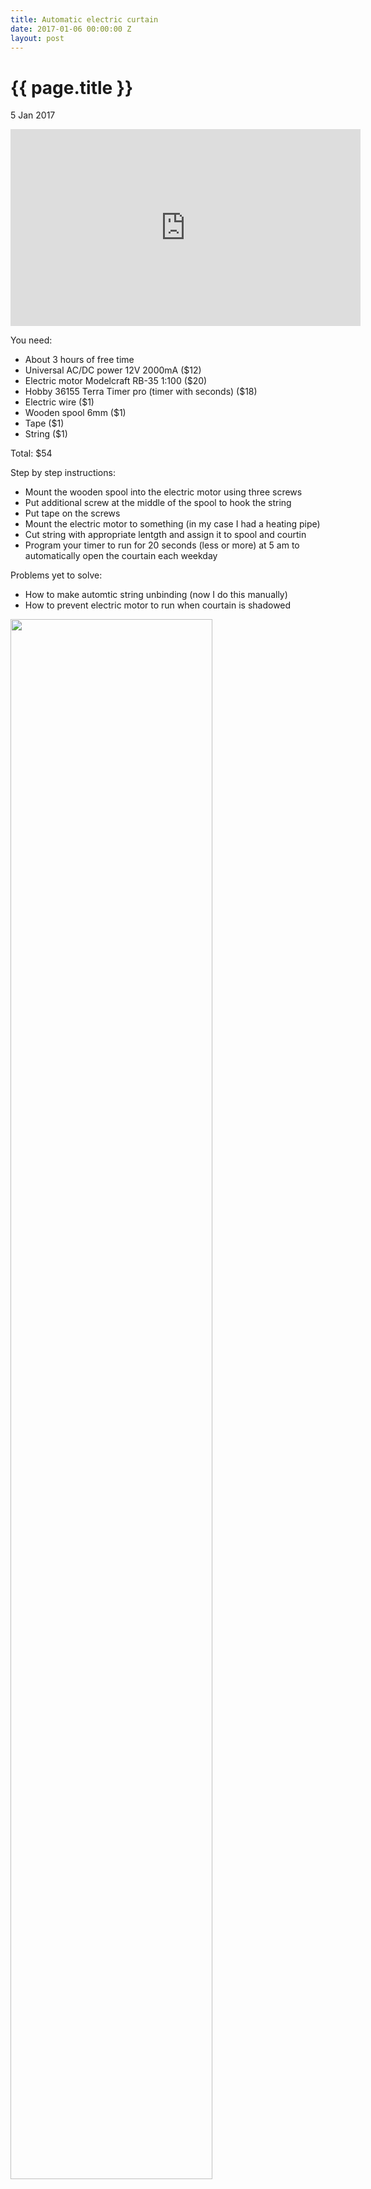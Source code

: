 ```yaml
---
title: Automatic electric curtain
date: 2017-01-06 00:00:00 Z
layout: post
---
```


{{ page.title }}
================

<p class="meta">5 Jan 2017</p>

<iframe width="560" height="315" src="https://www.youtube.com/embed/zSqjXpjQWyE" frameborder="0" allowfullscreen></iframe>

You need:

- About 3 hours of free time
- Universal AC/DC power 12V 2000mA ($12)
- Electric motor Modelcraft RB-35 1:100 ($20)
- Hobby 36155 Terra Timer pro (timer with seconds) ($18)
- Electric wire ($1)
- Wooden spool 6mm ($1)
- Tape ($1)
- String ($1)

Total: $54

Step by step instructions:

- Mount the wooden spool into the electric motor using three screws
- Put additional screw at the middle of the spool to hook the string
- Put tape on the screws
- Mount the electric motor to something (in my case I had a heating pipe)
- Cut string with appropriate lentgth and assign it to spool and courtin
- Program your timer to run for 20 seconds (less or more) at 5 am to automatically open the courtain each weekday

Problems yet to solve:

- How to make automtic string unbinding (now I do this manually)
- How to prevent electric motor to run when courtain is shadowed

<img src="http://rudnicki.info/images/1.png" class="inline" style="width: 80%" />
<img src="http://rudnicki.info/images/2.png" class="inline" style="width: 80%" />
